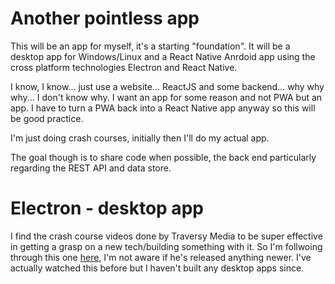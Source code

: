 # Another pointless app
This will be an app for myself, it's a starting "foundation". It will be a desktop app for Windows/Linux and a React Native Anrdoid app using the cross platform technologies Electron and React Native.

I know, I know... just use a website... ReactJS and some backend... why why why... I don't know why. I want an app for some reason and not PWA but an app. I have to turn a PWA back into a React Native app anyway so this will be good practice.

I'm just doing crash courses, initially then I'll do my actual app.

The goal though is to share code when possible, the back end particularly regarding the REST API and data store.

# Electron - desktop app
I find the crash course videos done by Traversy Media to be super effective in getting a grasp on a new tech/building something with it.
So I'm follwoing through this one [here](https://www.youtube.com/watch?v=kN1Czs0m1SU), I'm not aware if he's released anything newer.
I've actually watched this before but I haven't built any desktop apps since.